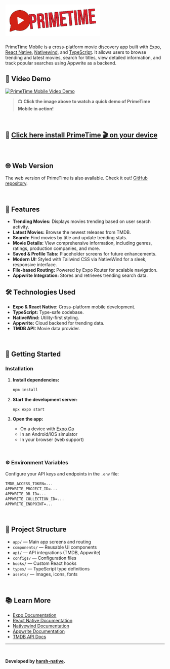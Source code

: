 # <img src="assets/images/full-logo.png" alt="logo" width="300"/>

PrimeTime Mobile is a cross-platform movie discovery app built with [Expo](https://expo.dev), [React Native](https://reactnative.dev/), [Nativewind](https://www.nativewind.dev/), and [TypeScript](https://www.typescriptlang.org/). It allows users to browse trending and latest movies, search for titles, view detailed information, and track popular searches using Appwrite as a backend.

## 🎥 Video Demo

[![PrimeTime Mobile Video Demo](https://img.youtube.com/vi/_5rsu3xib8s/hqdefault.jpg)](https://youtu.be/_5rsu3xib8s)

> 📺 **Click the image above to watch a quick demo of PrimeTime Mobile in action!**

<br />

## 📲 [Click here install PrimeTime 🎬 on your device](https://expo.dev/accounts/harsh-native/projects/primetime/builds/4ab85f3a-8ea0-4254-a3c4-da6de7c32154)

<br />

## 🌐 Web Version

The web version of PrimeTime is also available. Check it out! [GitHub repository](https://github.com/harsh-solanki21/primetime).

<br />

## 🌟 Features

- **Trending Movies:** Displays movies trending based on user search activity.
- **Latest Movies:** Browse the newest releases from TMDB.
- **Search:** Find movies by title and update trending stats.
- **Movie Details:** View comprehensive information, including genres, ratings, production companies, and more.
- **Saved & Profile Tabs:** Placeholder screens for future enhancements.
- **Modern UI:** Styled with Tailwind CSS via NativeWind for a sleek, responsive interface.
- **File-based Routing:** Powered by Expo Router for scalable navigation.
- **Appwrite Integration:** Stores and retrieves trending search data.

## 🛠️ Technologies Used

- **Expo & React Native:** Cross-platform mobile development.
- **TypeScript:** Type-safe codebase.
- **NativeWind:** Utility-first styling.
- **Appwrite:** Cloud backend for trending data.
- **TMDB API:** Movie data provider.

<br />

## 🚀 Getting Started

### Installation

1. **Install dependencies:**

   ```bash
   npm install
   ```

2. **Start the development server:**

   ```bash
   npx expo start
   ```

3. **Open the app:**
   - On a device with [Expo Go](https://expo.dev/go)
   - In an Android/iOS simulator
   - In your browser (web support)

<br />

### ⚙️ Environment Variables

Configure your API keys and endpoints in the `.env` file:

```
TMDB_ACCESS_TOKEN=...
APPWRITE_PROJECT_ID=...
APPWRITE_DB_ID=...
APPWRITE_COLLECTION_ID=...
APPWRITE_ENDPOINT=...
```

<br />

## 📂 Project Structure

- `app/` — Main app screens and routing
- `components/` — Reusable UI components
- `api/` — API integrations (TMDB, Appwrite)
- `configs/` — Configuration files
- `hooks/` — Custom React hooks
- `types/` — TypeScript type definitions
- `assets/` — Images, icons, fonts

<br />

## 📚 Learn More

- [Expo Documentation](https://docs.expo.dev/)
- [React Native Documentation](https://reactnative.dev/)
- [Nativewind Documentation](https://www.nativewind.dev/docs/getting-started/installation)
- [Appwrite Documentation](https://appwrite.io/docs)
- [TMDB API Docs](https://developer.themoviedb.org/reference/intro/getting-started)

---

<br />

**Developed by [harsh-native](https://expo.dev/@harsh-native).**
